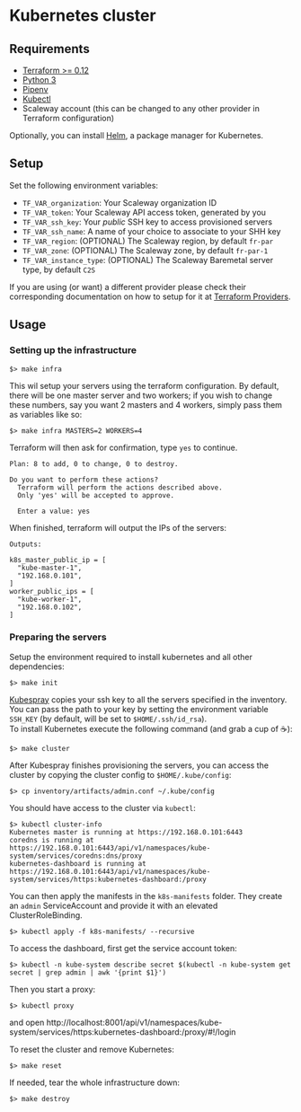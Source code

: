 # Kubernetes cluster

## Requirements

- [Terraform >= 0.12](https://www.terraform.io/downloads.html)
- [Python 3](https://www.python.org/downloads/)
- [Pipenv](https://pipenv-fork.readthedocs.io/en/latest/)
- [Kubectl](https://kubernetes.io/docs/tasks/tools/install-kubectl/)
- Scaleway account (this can be changed to any other provider in Terraform configuration)

Optionally, you can install [Helm](https://helm.sh), a package manager for Kubernetes.

## Setup

Set the following environment variables:

- `TF_VAR_organization`: Your Scaleway organization ID
- `TF_VAR_token`: Your Scaleway API access token, generated by you
- `TF_VAR_ssh_key`: Your _public_ SSH key to access provisioned servers
- `TF_VAR_ssh_name`: A name of your choice to associate to your SHH key
- `TF_VAR_region`: (OPTIONAL) The Scaleway region, by default `fr-par`
- `TF_VAR_zone`: (OPTIONAL) The Scaleway zone, by default `fr-par-1`
- `TF_VAR_instance_type`: (OPTIONAL) The Scaleway Baremetal server type, by default `C2S`

If you are using (or want) a different provider please check their corresponding documentation on how to setup for it at [Terraform Providers](https://www.terraform.io/docs/providers/index.html).

## Usage
### Setting up the infrastructure

```
$> make infra
```

This wil setup your servers using the terraform configuration. By default, there will be one master server and two workers; if you wish to change these numbers, say you want 2 masters and 4 workers, simply pass them as variables like so:

```
$> make infra MASTERS=2 WORKERS=4
```

Terraform will then ask for confirmation, type `yes` to continue.

```
Plan: 8 to add, 0 to change, 0 to destroy.

Do you want to perform these actions?
  Terraform will perform the actions described above.
  Only 'yes' will be accepted to approve.

  Enter a value: yes
```

When finished, terraform will output the IPs of the servers:

```
Outputs:

k8s_master_public_ip = [
  "kube-master-1",
  "192.168.0.101",
]
worker_public_ips = [
  "kube-worker-1",
  "192.168.0.102",
]
```

### Preparing the servers

Setup the environment required to install kubernetes and all other dependencies:

```
$> make init
```

[Kubespray](https://kubernetes.io/docs/setup/production-environment/tools/kubespray/) copies your ssh key to all the servers specified in the inventory. You can pass the path to your key by setting the environment variable `SSH_KEY` (by default, will be set to `$HOME/.ssh/id_rsa`).  
To install Kubernetes execute the following command (and grab a cup of ☕):

```
$> make cluster
```

After Kubespray finishes provisioning the servers, you can access the cluster by copying the cluster config to `$HOME/.kube/config`:

```
$> cp inventory/artifacts/admin.conf ~/.kube/config
```

You should have access to the cluster via `kubectl`:

```
$> kubectl cluster-info
Kubernetes master is running at https://192.168.0.101:6443
coredns is running at https://192.168.0.101:6443/api/v1/namespaces/kube-system/services/coredns:dns/proxy
kubernetes-dashboard is running at https://192.168.0.101:6443/api/v1/namespaces/kube-system/services/https:kubernetes-dashboard:/proxy
```

You can then apply the manifests in the `k8s-manifests` folder. They create an `admin` ServiceAccount and provide it with an elevated ClusterRoleBinding.

```
$> kubectl apply -f k8s-manifests/ --recursive
```

To access the dashboard, first get the service account token:

```
$> kubectl -n kube-system describe secret $(kubectl -n kube-system get secret | grep admin | awk '{print $1}')
```

Then you start a proxy:

```
$> kubectl proxy
```

and open
http://localhost:8001/api/v1/namespaces/kube-system/services/https:kubernetes-dashboard:/proxy/#!/login

To reset the cluster and remove Kubernetes:

```
$> make reset
```

If needed, tear the whole infrastructure down:

```
$> make destroy
```
